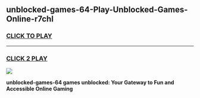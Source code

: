 
## unblocked-games-64-Play-Unblocked-Games-Online-r7chl
<h3>
<a href="https://premium76.site?title=unblocked-games-64&ref=25A">CLICK TO PLAY</a></h3>
<hr>

<h3>
<a href="https://premium76.site?title=unblocked-games-64&ref=25A">CLICK 2 PLAY</a>
  
</h3>

<a href="https://premium76.site?title=unblocked-games-64&ref=25A"><img src="https://clearcache.store/games.png"></a>


**unblocked-games-64 games unblocked: Your Gateway to Fun and Accessible Online Gaming**
